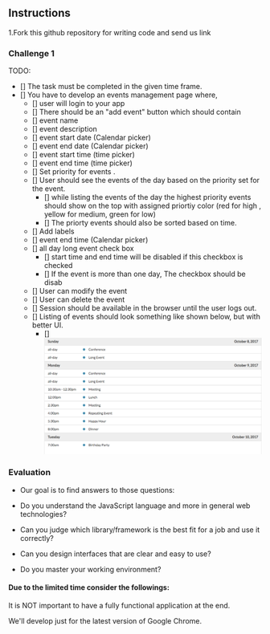 ## Instructions 

1.Fork this github repository for writing code and send us link


### Challenge 1

TODO:
- [] The task must be completed in the given time frame.
- [] You have to develop an events management page where,
  - [] user will login to your app
  - [] There should be an "add event" button which should contain 
   - [] event name
   - [] event description
   - [] event start date (Calendar picker)
   - [] event end date (Calendar picker)
   - [] event start time (time picker)
   - [] event end time (time picker)
   - [] Set priority for events .
    - [] User should see the events of the day based on the priority set for the event.
      - [] while listing the events of the day the highest priority events should show on the top with assigned priortiy color (red for high , yellow for medium, green for low)
      - [] The priorty events should also be sorted based on time.
   - [] Add labels
   - [] event end time (Calendar picker)
   - [] all day long event check box
      - [] start time and end time will be disabled if this checkbox is checked
      - [] If the event is more than one day, The checkbox should be disab 
  - [] User can modify the event
  - [] User can delete the event
  - [] Session should be available in the browser until the user logs out.
  - [] Listing of events should look something like shown below, but with better UI.
    - [] ![Alt text](/images/FullCalendar.png?raw=true "Events Listing")


### Evaluation

- Our goal is to find answers to those questions:

- Do you understand the JavaScript language and more in general web technologies?

- Can you judge which library/framework is the best fit for a job and use it correctly?

- Can you design interfaces that are clear and easy to use?

- Do you master your working environment?


#### Due to the limited time consider the followings:

It is NOT important to have a fully functional application at the end.

We'll develop just for the latest version of Google Chrome.
